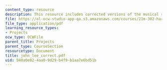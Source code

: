 ```yaml
---
content_type: resource
description: This resource includes corrected versions of the musical rhythms.
file: https://ol-ocw-studio-app-qa.s3.amazonaws.com/courses/21m-302-harmony-and-counterpoint-ii-spring-2005/948a0e824aa09d29b4f9b1aa7e6bd51b_john_lee_correct.pdf
file_type: application/pdf
learning_resource_types:
- Projects
ocw_type: OCWFile
parent_title: Projects
parent_type: CourseSection
resourcetype: Document
title: john_lee_correct.pdf
uid: 948a0e82-4aa0-9d29-b4f9-b1aa7e6bd51b
---
```

